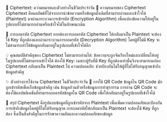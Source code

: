 📖 Ciphertext: ความหมายและตัวอย่างในชีวิตประจำวัน
🧩 ความหมายของ Ciphertext
Ciphertext คือผลลัพธ์ที่ได้จากการนำข้อความหรือข้อมูลดั้งเดิมที่สามารถอ่านและเข้าใจได้ (Plaintext) มาผ่านกระบวนการเข้ารหัส (Encryption Algorithm) เพื่อแปลงข้อความให้อยู่ในรูปแบบที่ไม่สามารถอ่านหรือเข้าใจได้ในลักษณะเดิม

🔑 การถอดรหัส Ciphertext
หากต้องการถอดรหัส Ciphertext ให้กลับมาเป็น Plaintext จะต้องใช้ Key ที่ถูกต้องและผ่านกระบวนการถอดรหัส (Decryption Algorithm) โดยผู้ที่ไม่มี Key จะไม่สามารถทำให้ข้อมูลกลับมาอยู่ในรูปแบบที่เข้าใจได้อีก

💡 คุณสมบัติสำคัญของ Ciphertext
ไม่สามารถอ่านได้: ข้อความจะถูกจัดเรียงใหม่และเปลี่ยนให้อยู่ในรูปแบบที่ไม่สามารถเข้าใจได้
ต้องใช้ Key: เฉพาะผู้รับที่มี Key ที่ถูกต้องเท่านั้นจึงจะสามารถแปลง Ciphertext กลับมาเป็น Plaintext ได้
ความปลอดภัย: ช่วยป้องกันไม่ให้ผู้ที่ไม่ได้รับอนุญาตเข้าถึงข้อมูลสำคัญ

✨ ตัวอย่างการใช้งาน Ciphertext ในชีวิตประจำวัน
📱 การใช้ QR Code
ข้อมูลใน QR Code มักถูกเข้ารหัสเพื่อเก็บข้อมูลสำคัญ เช่น ข้อมูลส่วนตัวหรือข้อมูลการทำธุรกรรม
การอ่าน QR Code จะต้องใช้แอปพลิเคชันที่สามารถถอดรหัสข้อมูลใน QR Code เพื่อให้กลับมาอยู่ในรูปแบบที่เข้าใจได้

📌 สรุป
Ciphertext คือรูปแบบข้อมูลที่ถูกเข้ารหัสจาก Plaintext เพื่อเพิ่มความปลอดภัยและป้องกันการเข้าถึงข้อมูลโดยผู้ที่ไม่ได้รับอนุญาต การถอดรหัสให้กลับมาเป็น Plaintext จะต้องใช้ Key ที่ถูกต้อง ซึ่งเป็นสิ่งสำคัญในการรักษาความลับและความปลอดภัยของข้อมูล
